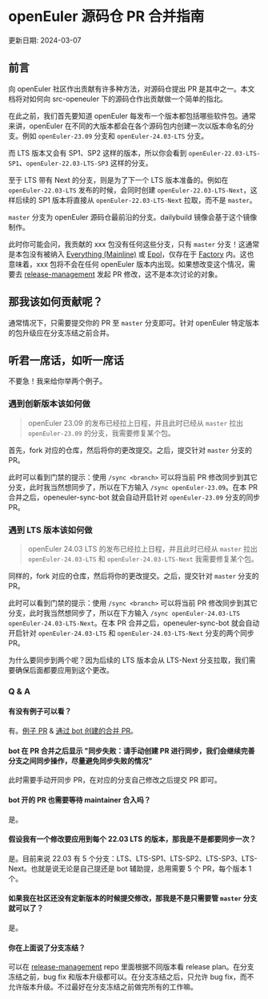 # openEuler 源码仓 PR 合并指南

更新日期: 2024-03-07

## 前言

向 openEuler 社区作出贡献有许多种方法，对源码仓提出 PR 是其中之一。本文档将对如何向 src-openeuler 下的源码仓作出贡献做一个简单的指北。

在此之前，我们首先要知道 openEuler 每发布一个版本都包括哪些软件包。通常来讲，openEuler 在不同的大版本都会在各个源码包内创建一次以版本命名的分支。例如 `openEuler-23.09` 分支和 `openEuler-24.03-LTS` 分支。

而 LTS 版本又会有 SP1、SP2 这样的版本，所以你会看到 `openEuler-22.03-LTS-SP1`、`openEuler-22.03-LTS-SP3` 这样的分支。

至于 LTS 带有 Next 的分支，则是为了下一个 LTS 版本准备的。例如在 `openEuler-22.03-LTS` 发布的时候，会同时创建 `openEuler-22.03-LTS-Next`，这样后续的 SP1 版本将直接从 `openEuler-22.03-LTS-Next` 拉取，而不是 `master`。

`master` 分支为 openEuler 源码仓最前沿的分支。dailybuild 镜像会基于这个镜像制作。

此时你可能会问，我贡献的 xxx 包没有任何这些分支，只有 `master` 分支！这通常是本包没有被纳入 [Everything (Mainline)](https://eulermaker.compass-ci.openeuler.openatom.cn/project/overview?osProject=openEuler-master:everything) 或 [Epol](https://eulermaker.compass-ci.openeuler.openatom.cn/project/overview?osProject=openEuler-master:epol)，仅存在于 [Factory](https://eulermaker.compass-ci.openeuler.openatom.cn/project/overview?osProject=openEuler-master:factory) 内。这也意味着，xxx 包将不会在任何 openEuler 版本内出现。如果想改变这个情况，需要去 [release-management](https://gitee.com/openeuler/release-management) 发起 PR 修改，这不是本次讨论的对象。

## 那我该如何贡献呢？

通常情况下，只需要提交你的 PR 至 `master` 分支即可。针对 openEuler 特定版本的包升级应在分支冻结之前合并。

## 听君一席话，如听一席话

不要急！我来给你举两个例子。

### 遇到创新版本该如何做

> openEuler 23.09 的发布已经拉上日程，并且此时已经从 `master` 拉出 `openEuler-23.09` 的分支，我需要修复某个包。

首先，fork 对应的仓库，然后将你的更改提交。之后，提交针对 `master` 分支的 PR。

此时可以看到门禁的提示：使用 `/sync <branch>` 可以将当前 PR 修改同步到其它分支，此时我当然想同步了，所以在下方输入 `/sync openEuler-23.09`。在本 PR 合并之后，openeuler-sync-bot 就会自动开启针对 `openEuler-23.09` 分支的同步 PR。

### 遇到 LTS 版本该如何做

> openEuler 24.03 LTS 的发布已经拉上日程，并且此时已经从 `master` 拉出 `openEuler-24.03-LTS` 和 `openEuler-24.03-LTS-Next` 我需要修复某个包。

同样的，fork 对应的仓库，然后将你的更改提交。之后，提交针对 `master` 分支的 PR。

此时可以看到门禁的提示：使用 `/sync <branch>` 可以将当前 PR 修改同步到其它分支，此时我当然想同步了，所以在下方输入 `/sync openEuler-24.03-LTS openEuler-24.03-LTS-Next`。在本 PR 合并之后，openeuler-sync-bot 就会自动开启针对 `openEuler-24.03-LTS` 和 `openEuler-24.03-LTS-Next` 分支的两个同步 PR。

为什么要同步到两个呢？因为后续的 LTS 版本会从 LTS-Next 分支拉取，我们需要确保后面都要应用到这个更改。

### Q & A

#### 有没有例子可以看？

有。[例子 PR](https://gitee.com/src-openeuler/deepin-desktop-base/pulls/41) & [通过 bot 创建的合并 PR](https://gitee.com/src-openeuler/deepin-desktop-base/pulls/42)。

#### bot 在 PR 合并之后显示 "同步失败：请手动创建 PR 进行同步，我们会继续完善分支之间同步操作，尽量避免同步失败的情况"

此时需要手动开同步 PR，在对应的分支自己修改之后提交 PR 即可。

#### bot 开的 PR 也需要等待 maintainer 合入吗？

是。

#### 假设我有一个修改要应用到每个 22.03 LTS 的版本，那我是不是都要同步一次？

是。目前来说 22.03 有 5 个分支：LTS、LTS-SP1、LTS-SP2、LTS-SP3、LTS-Next。也就是说无论是自己提还是 bot 辅助提，总用需要 5 个 PR，每个版本 1 个。

#### 如果我在社区还没有定新版本的时候提交修改，那我是不是只需要管 `master` 分支就可以了？

是。

#### 你在上面说了分支冻结？

可以在 [release-management](https://gitee.com/openeuler/release-management) repo 里面根据不同版本看 release plan。在分支冻结之前，bug fix 和版本升级都可以。在分支冻结之后，只允许 bug fix，而不允许版本升级。不过最好在分支冻结之前做完所有的工作嘛。

